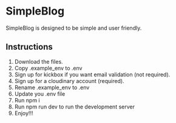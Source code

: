 # SimpleBlog

SimpleBlog is designed to be simple and user friendly. 

## Instructions
1. Download the files.
2. Copy .example_env to .env
3. Sign up for kickbox if you want email validation (not required).
4. Sign up for a cloudinary account (required).
5. Rename .example_env to .env
6. Update you .env file
7. Run npm i
8. Run npm run dev to run the development server
9. Enjoy!!!
